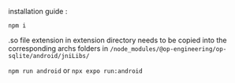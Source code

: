 installation guide :

`npm i` 

.so file extension in extension directory needs to be copied into the corresponding archs folders in  `/node_modules/@op-engineering/op-sqlite/android/jniLibs/`

`npm run android`  or `npx expo run:android`  
